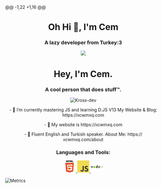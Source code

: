 @@ -1,22 +1,16 @@
<h1 align="center">Oh Hi 👋, I'm Cem</h1>
<h3 align="center">A lazy developer from Turkey:3</h3>
<p align="center"><img src="https://cdn.discordapp.com/banners/758758497138507786/ffcaa91d44b6e7681914ea89231350a9.png?size=1536" > </p>
<h1 align="center">Hey, I'm Cem.</h1>
<h3 align="center">A cool person that does stuff™.</h3>

<p align="center"> <img src="https://komarev.com/ghpvc/?username=Kross-dev&label=Profile%20views&color=0e75b6&style=flat" alt="Kross-dev" /> </p>
<p align="center">
- 🌱 I’m currently mastering JS and learning D.JS V13
My Website & Blog: https://ııcwmxq.com
<p align="center">
- 📝 My website is https://ııcwmxq.com
<p align="center">
- 💬 Fluent English and Turkish speaker.
About Me: https://ııcwmxq.com/about

</p>
</p>
</p>
</p>


<h3 align="center">Languages and Tools:</h3>
<p align="center"> <a href="https://www.w3.org/html/" target="_blank"> <img src="https://raw.githubusercontent.com/devicons/devicon/master/icons/html5/html5-original-wordmark.svg" alt="html5" width="40" height="40"/> </a> <a href="https://developer.mozilla.org/en-US/docs/Web/JavaScript" target="_blank"> <img src="https://raw.githubusercontent.com/devicons/devicon/master/icons/javascript/javascript-original.svg" alt="javascript" width="40" height="40"/> </a> <a href="https://nodejs.org" target="_blank"> <img src="https://raw.githubusercontent.com/devicons/devicon/master/icons/nodejs/nodejs-original-wordmark.svg" alt="nodejs" width="40" height="40"/> </a> </p>

![Metrics](https://metrics.lecoq.io/Kross-dev?template=classic&languages=1&introduction=1&people=1&achievements=1&pagespeed=1&tweets=1&languages.skipped=Cuurle&languages.limit=8&languages.sections=most-used&languages.colors=github&languages.threshold=0%25&languages.indepth=false&languages.analysis.timeout=15&languages.categories=markup%2C%20programming&languages.recent.categories=markup%2C%20programming&languages.recent.load=300&languages.recent.days=14&introduction.title=true&people.limit=24&people.size=28&people.types=followers%2C%20following&people.identicons=false&people.shuffle=false&achievements.threshold=C&achievements.secrets=true&achievements.display=compact&achievements.limit=0&pagespeed.url=musti.codes&pagespeed.detailed=false&pagespeed.screenshot=false&tweets.attachments=true&tweets.limit=2&tweets.user=RedMustafaPanda&config.timezone=Europe%2FIstanbul&config.twemoji=true)
